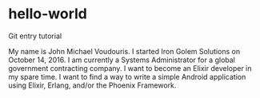 # hello-world
Git entry tutorial

My name is John Michael Voudouris.
I started Iron Golem Solutions on October 14, 2016.
I am currently a Systems Administrator for a global government contracting company.
I want to become an Elixir developer in my spare time. I want to find a way to write a simple Android application using Elixir, Erlang, and/or the Phoenix Framework.
